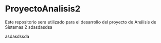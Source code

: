# ProyectoAnalisis2
Este repositorio sera utilizado para el desarrollo del proyecto de Análisis de Sistemas 2
sdasdasdsa


asdasdssda
